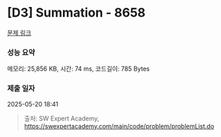 # [D3] Summation - 8658 

[문제 링크](https://swexpertacademy.com/main/code/problem/problemDetail.do?contestProbId=AW1lwyh6WPwDFARC) 

### 성능 요약

메모리: 25,856 KB, 시간: 74 ms, 코드길이: 785 Bytes

### 제출 일자

2025-05-20 18:41



> 출처: SW Expert Academy, https://swexpertacademy.com/main/code/problem/problemList.do